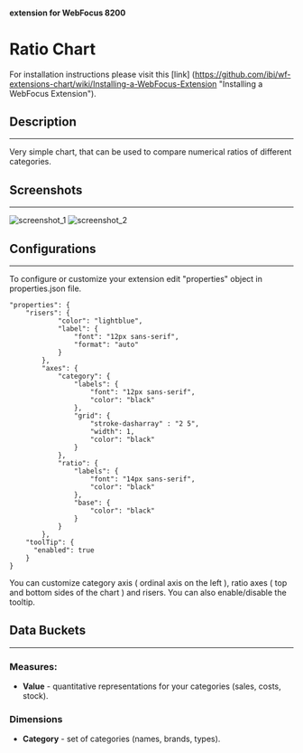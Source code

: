 #### extension for WebFocus 8200

# Ratio Chart

For installation instructions please visit this [link] (https://github.com/ibi/wf-extensions-chart/wiki/Installing-a-WebFocus-Extension "Installing a WebFocus Extension").

## Description
***
Very simple chart, that can be used to compare numerical ratios of different categories.
## Screenshots
***

![screenshot_1](https://github.com/ibi/wf-extensions-chart/tree/master/com.ibi.ratio/screenshots/1.png?raw=true)
![screenshot_2](https://github.com/ibi/wf-extensions-chart/tree/master/com.ibi.ratio/screenshots/2.png?raw=true)

## Configurations
***
To configure or customize your extension edit "properties" object in properties.json file.
	
	"properties": {
		"risers": {          
	            "color": "lightblue",
	            "label": {
	                "font": "12px sans-serif",
	                "format": "auto"
	            }
	        },
	        "axes": {
	            "category": {
	                "labels": {
	                    "font": "12px sans-serif",
	                    "color": "black"
	                },
	                "grid": {
	                	"stroke-dasharray" : "2 5",
	                	"width": 1,
	                	"color": "black"
	                }
	            },
	            "ratio": {
	                "labels": {
	                    "font": "14px sans-serif",
	                    "color": "black"
	                },
	                "base": {
	                	"color": "black"
	                }
	            }
	        },
	    "toolTip": {
	      "enabled": true
	    }
	}
You can customize category axis ( ordinal axis on the left ), ratio axes ( top and bottom sides of the chart ) and risers. You can also enable/disable the tooltip.
## Data Buckets
***
### Measures:
* **Value** - quantitative representations for your categories (sales, costs, stock).

### Dimensions
* **Category** - set of categories (names, brands, types).
